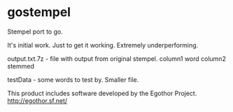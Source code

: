 # gostempel
Stempel port to go.

It's initial work. Just to get it working. Extremely underperforming.

output.txt.7z - file with output from original stempel. column1 word column2 stemmed

testData - some words to test by. Smaller file.

This product includes software developed by the Egothor Project. http://egothor.sf.net/

